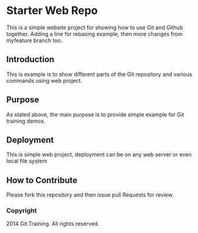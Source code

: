 # Starter Web Repo

This is a simple website project for showing how to use Git and Github together. Adding a line for rebasing example, then more changes from myfeature branch too.

## Introduction

This is example is to show different parts of the Git repository and various commands using web project.

## Purpose

As stated above, the main purpose is to provide simple example for Git training demos.

## Deployment

This is simple web project, deployment can be on any web server or even local file system

## How to Contribute

 Please fork this repository and then issue pull Requests for review.

### Copyright

2014 Git.Training. All rights reserved.